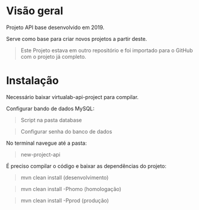 # Visão geral
Projeto API base desenvolvido em 2019.

Serve como base para criar novos projetos a partir deste.

> Este Projeto estava em outro repositório e foi importado para o GitHub com o projeto já completo.


# Instalação
Necessário baixar virtualab-api-project para compilar.

Configurar bando de dados MySQL:
> Script na pasta database

> Configurar senha do banco de dados

No terminal navegue até a pasta:
>  new-project-api

É preciso compilar o código e baixar as dependências do projeto:
> mvn clean install (desenvolvimento)

> mvn clean install -Phomo (homologação)

> mvn clean install -Pprod (produção)
